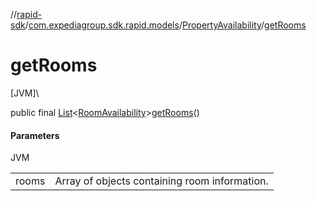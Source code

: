//[rapid-sdk](../../../index.md)/[com.expediagroup.sdk.rapid.models](../index.md)/[PropertyAvailability](index.md)/[getRooms](get-rooms.md)

# getRooms

[JVM]\

public final [List](https://docs.oracle.com/javase/8/docs/api/java/util/List.html)&lt;[RoomAvailability](../-room-availability/index.md)&gt;[getRooms](get-rooms.md)()

#### Parameters

JVM

| | |
|---|---|
| rooms | Array of objects containing room information. |

